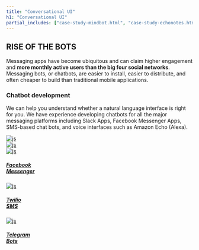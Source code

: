 ```yaml
---
title: "Conversational UI"
h1: "Conversational UI"
partial_includes: ["case-study-mindbot.html", "case-study-echonotes.html", "case-study-surly.html", "testimonial-turner.html"]
---
```


## RISE OF THE BOTS
Messaging apps have become ubiquitous and can claim higher engagement and <strong>more monthly active users than the big four social networks</strong>.  Messaging bots, or chatbots, are easier to install, easier to distribute, and often cheaper to build than traditional mobile applications.

### Chatbot development
We can help you understand whether a natural language interface is right for you.  We have experience developing chatbots for all the major messaging platforms including Slack Apps, Facebook Messenger Apps, SMS-based chat bots, and voice interfaces such as Amazon Echo (Alexa).

<div class="container-fluid img-form">
    <div class="row">
        <div class="col-md-3"><a href="#"><img src="/img/slack.svg" alt="js"></a></div>
        <div class="col-md-4"><a href="#"><img src="/img/amazon-echo.svg" alt="js"></a></div>
    </div>
    <div class="row">
        <div class="col-md-2 circle">
            <a href="#">
                <img src="/img/facebook-messenger.svg" alt="js">
                <h5>Facebook <br>Messenger</h5>
            </a>
        </div>
        <div class="col-md-2 circle">
            <a href="#">
                <img src="/img/twilio.svg" alt="js">
                <h5>Twilio<br>SMS</h5>
            </a>
        </div>
        <div class="col-md-2 circle">
            <a href="#">
                <img src="/img/telegram.svg" alt="js">
                <h5>Telegram<br>Bots</h5>
            </a>
        </div>
    </div>
</div>